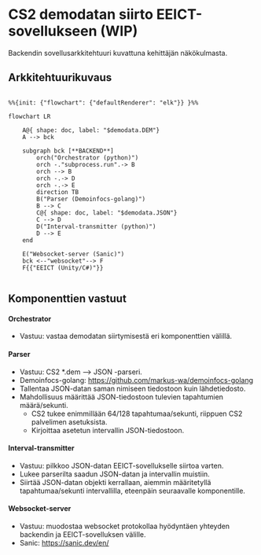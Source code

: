 # CS2 demodatan siirto EEICT-sovellukseen (WIP)

Backendin sovellusarkkitehtuuri kuvattuna kehittäjän näkökulmasta.
## Arkkitehtuurikuvaus

```mermaid

%%{init: {"flowchart": {"defaultRenderer": "elk"}} }%%

flowchart LR

    A@{ shape: doc, label: "$demodata.DEM"}
    A --> bck

    subgraph bck [**BACKEND**]
        orch("Orchestrator (python)")
        orch -."subprocess.run".-> B
        orch --> B
        orch -.-> D
        orch -.-> E
        direction TB
        B("Parser (Demoinfocs-golang)")
        B --> C
        C@{ shape: doc, label: "$demodata.JSON"}
        C --> D
        D("Interval-transmitter (python)") 
        D --> E
    end

    E("Websocket-server (Sanic)")
    bck <--"websocket"--> F
    F{{"EEICT (Unity/C#)"}}
    
```

## Komponenttien vastuut

#### Orchestrator
- Vastuu: vastaa demodatan siirtymisestä eri komponenttien välillä.
#### Parser
- Vastuu: CS2 \*.dem --> JSON -parseri.
- Demoinfocs-golang: https://github.com/markus-wa/demoinfocs-golang
- Tallentaa JSON-datan saman nimiseen tiedostoon kuin lähdetiedosto.
- Mahdollisuus määrittää JSON-tiedostoon tulevien tapahtumien määrä/sekunti.
    - CS2 tukee enimmillään 64/128 tapahtumaa/sekunti, riippuen CS2 palvelimen asetuksista.
    - Kirjoittaa asetetun intervallin JSON-tiedostoon.
#### Interval-transmitter
- Vastuu: pilkkoo JSON-datan EEICT-sovellukselle siirtoa varten.
- Lukee parserilta saadun JSON-datan ja intervallin muistiin.
- Siirtää JSON-datan objekti kerrallaan, aiemmin määritetyllä tapahtumaa/sekunti intervallilla, eteenpäin seuraavalle komponentille.
#### Websocket-server
- Vastuu: muodostaa websocket protokollaa hyödyntäen yhteyden backendin ja EEICT-sovelluksen välille.
- Sanic: https://sanic.dev/en/